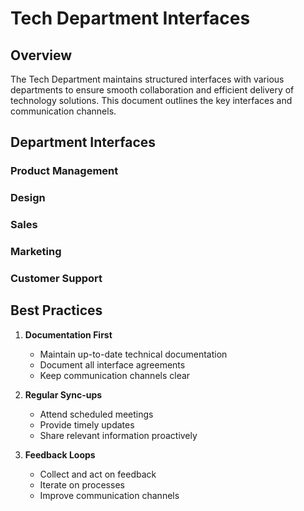 # Tech Department Interfaces

<script setup>
import { ref } from 'vue'

const interfaces = ref([
  {
    department: 'Product Management',
    collaborationPoints: 'Sprint planning, Feature specification, Technical feasibility, Roadmap development',
    channels: 'Weekly syncs, Daily standups, PRDs, Tech specs',
    frequency: 'Daily'
  },
  {
    department: 'Design',
    collaborationPoints: 'UI/UX implementation, Design system, Prototype review',
    channels: 'Design reviews, Feedback sessions, System docs',
    frequency: 'Weekly'
  },
  {
    department: 'Sales',
    collaborationPoints: 'Technical support, Feature documentation, Solution assessment',
    channels: 'Enablement sessions, Tech docs, Architecture reviews',
    frequency: 'Weekly'
  },
  {
    department: 'Marketing',
    collaborationPoints: 'Content review, Product docs, Technical blogs',
    channels: 'Review meetings, Doc updates, Campaign support',
    frequency: 'Bi-weekly'
  },
  {
    department: 'Customer Support',
    collaborationPoints: 'Bug triage, Issue resolution, Feature requests',
    channels: 'Support tickets, Status meetings, Knowledge base',
    frequency: 'Daily'
  }
])
</script>

## Overview

The Tech Department maintains structured interfaces with various departments to ensure smooth collaboration and efficient delivery of technology solutions. This document outlines the key interfaces and communication channels.

<PCard class="my-4">
  <template #title>
    Interface Overview
  </template>
  <template #content>
    <PDataTable :value="interfaces" class="mt-3">
      <PColumn field="department" header="Department"></PColumn>
      <PColumn field="collaborationPoints" header="Collaboration Points"></PColumn>
      <PColumn field="channels" header="Communication Channels"></PColumn>
      <PColumn field="frequency" header="Frequency"></PColumn>
    </PDataTable>
  </template>
</PCard>

## Department Interfaces

<PAccordion class="mb-4">
<PAccordionTab header="Product Development Interface">

### Product Management
<div class="grid">
  <div class="col-6">
    <PCard>
      <template #title>Collaboration Points</template>
      <template #content>
        <ul class="list-none p-0">
          <li><i class="pi pi-check"></i> Sprint planning</li>
          <li><i class="pi pi-check"></i> Feature specification</li>
          <li><i class="pi pi-check"></i> Technical feasibility assessment</li>
          <li><i class="pi pi-check"></i> Product roadmap development</li>
        </ul>
      </template>
    </PCard>
  </div>
  <div class="col-6">
    <PCard>
      <template #title>Communication Channels</template>
      <template #content>
        <ul class="list-none p-0">
          <li><i class="pi pi-calendar"></i> Weekly product sync meetings</li>
          <li><i class="pi pi-clock"></i> Daily standups</li>
          <li><i class="pi pi-file"></i> Product requirement documents</li>
          <li><i class="pi pi-list"></i> Technical specification reviews</li>
        </ul>
      </template>
    </PCard>
  </div>
</div>

### Design
<div class="grid">
  <div class="col-6">
    <PCard>
      <template #title>Collaboration Points</template>
      <template #content>
        <ul class="list-none p-0">
          <li><i class="pi pi-check"></i> UI/UX implementation</li>
          <li><i class="pi pi-check"></i> Design system maintenance</li>
          <li><i class="pi pi-check"></i> Prototype review</li>
          <li><i class="pi pi-check"></i> Technical constraints discussion</li>
        </ul>
      </template>
    </PCard>
  </div>
  <div class="col-6">
    <PCard>
      <template #title>Communication Channels</template>
      <template #content>
        <ul class="list-none p-0">
          <li><i class="pi pi-eye"></i> Design reviews</li>
          <li><i class="pi pi-comments"></i> Implementation feedback sessions</li>
          <li><i class="pi pi-book"></i> Design system documentation</li>
        </ul>
      </template>
    </PCard>
  </div>
</div>

</PAccordionTab>

<PAccordionTab header="Business Interface">

### Sales
<div class="grid">
  <div class="col-6">
    <PCard>
      <template #title>Collaboration Points</template>
      <template #content>
        <ul class="list-none p-0">
          <li><i class="pi pi-check"></i> Technical sales support</li>
          <li><i class="pi pi-check"></i> Feature capability documentation</li>
          <li><i class="pi pi-check"></i> Custom solution assessment</li>
        </ul>
      </template>
    </PCard>
  </div>
  <div class="col-6">
    <PCard>
      <template #title>Communication Channels</template>
      <template #content>
        <ul class="list-none p-0">
          <li><i class="pi pi-users"></i> Sales enablement sessions</li>
          <li><i class="pi pi-file"></i> Technical documentation</li>
          <li><i class="pi pi-sitemap"></i> Solution architecture reviews</li>
        </ul>
      </template>
    </PCard>
  </div>
</div>

### Marketing
<div class="grid">
  <div class="col-6">
    <PCard>
      <template #title>Collaboration Points</template>
      <template #content>
        <ul class="list-none p-0">
          <li><i class="pi pi-check"></i> Technical content review</li>
          <li><i class="pi pi-check"></i> Product capabilities documentation</li>
          <li><i class="pi pi-check"></i> Technical blog posts</li>
        </ul>
      </template>
    </PCard>
  </div>
  <div class="col-6">
    <PCard>
      <template #title>Communication Channels</template>
      <template #content>
        <ul class="list-none p-0">
          <li><i class="pi pi-calendar"></i> Content review meetings</li>
          <li><i class="pi pi-file-edit"></i> Technical documentation updates</li>
          <li><i class="pi pi-megaphone"></i> Marketing campaign support</li>
        </ul>
      </template>
    </PCard>
  </div>
</div>

</PAccordionTab>

<PAccordionTab header="Operations Interface">

### Customer Support
<div class="grid">
  <div class="col-6">
    <PCard>
      <template #title>Collaboration Points</template>
      <template #content>
        <ul class="list-none p-0">
          <li><i class="pi pi-check"></i> Bug triage</li>
          <li><i class="pi pi-check"></i> Technical issue resolution</li>
          <li><i class="pi pi-check"></i> Feature request assessment</li>
        </ul>
      </template>
    </PCard>
  </div>
  <div class="col-6">
    <PCard>
      <template #title>Communication Channels</template>
      <template #content>
        <ul class="list-none p-0">
          <li><i class="pi pi-ticket"></i> Support ticket system</li>
          <li><i class="pi pi-calendar"></i> Status update meetings</li>
          <li><i class="pi pi-book"></i> Knowledge base maintenance</li>
        </ul>
      </template>
    </PCard>
  </div>
</div>

</PAccordionTab>
</PAccordion>

## Best Practices

1. **Documentation First**
   - Maintain up-to-date technical documentation
   - Document all interface agreements
   - Keep communication channels clear

2. **Regular Sync-ups**
   - Attend scheduled meetings
   - Provide timely updates
   - Share relevant information proactively

3. **Feedback Loops**
   - Collect and act on feedback
   - Iterate on processes
   - Improve communication channels
